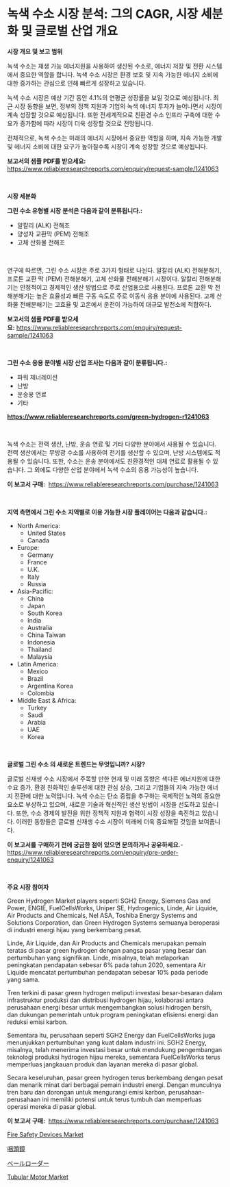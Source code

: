 <p><h1>녹색 수소 시장 분석: 그의 CAGR, 시장 세분화 및 글로벌 산업 개요</h1></p><p><strong>시장 개요 및 보고 범위</strong></p>
<p><p>녹색 수소는 재생 가능 에너지원을 사용하여 생산된 수소로, 에너지 저장 및 전환 시스템에서 중요한 역할을 합니다. 녹색 수소 시장은 환경 보호 및 지속 가능한 에너지 소비에 대한 증가하는 관심으로 인해 빠르게 성장하고 있습니다. </p><p>녹색 수소 시장은 예상 기간 동안 4.1%의 연평균 성장률을 보일 것으로 예상됩니다. 최근 시장 동향을 보면, 정부의 정책 지원과 기업의 녹색 에너지 투자가 늘어나면서 시장이 계속 성장할 것으로 예상됩니다. 또한 전세계적으로 친환경 수소 인프라 구축에 대한 수요가 증가함에 따라 시장이 더욱 성장할 것으로 전망됩니다.</p><p>전체적으로, 녹색 수소는 미래의 에너지 시장에서 중요한 역할을 하며, 지속 가능한 개발 및 에너지 소비에 대한 요구가 높아질수록 시장이 계속 성장할 것으로 예상됩니다.</p></p>
<p><strong>보고서의 샘플 PDF를 받으세요:</strong> <a href="https://www.reliableresearchreports.com/enquiry/request-sample/1241063">https://www.reliableresearchreports.com/enquiry/request-sample/1241063</a></p>
<p>&nbsp;</p>
<p><strong>시장 세분화</strong></p>
<p><strong>그린 수소 유형별 시장 분석은 다음과 같이 분류됩니다.:</strong></p>
<p><ul><li>알칼리 (ALK) 전해조</li><li>양성자 교환막 (PEM) 전해조</li><li>고체 산화물 전해조</li></ul></p>
<p>&nbsp;</p>
<p><p>연구에 따르면, 그린 수소 시장은 주로 3가지 형태로 나뉜다. 알칼리 (ALK) 전해분해기, 프로톤 교환 막 (PEM) 전해분해기, 고체 산화물 전해분해기 시장이다. 알칼리 전해분해기는 안정적이고 경제적인 생산 방법으로 주로 산업용으로 사용된다. 프로톤 교환 막 전해분해기는 높은 효율성과 빠른 구동 속도로 주로 이동식 응용 분야에 사용된다. 고체 산화물 전해분해기는 고효율 및 고온에서 운전이 가능하여 대규모 발전소에 적합하다.</p></p>
<p><strong>보고서의 샘플 PDF를 받으세요:</strong>&nbsp;<a href="https://www.reliableresearchreports.com/enquiry/request-sample/1241063">https://www.reliableresearchreports.com/enquiry/request-sample/1241063</a></p>
<p>&nbsp;</p>
<p><strong> 그린 수소 응용 분야별 시장 산업 조사는 다음과 같이 분류됩니다.:</strong></p>
<p><ul><li>파워 제너레이션</li><li>난방</li><li>운송용 연료</li><li>기타</li></ul></p>
<p><strong><a href="https://www.reliableresearchreports.com/green-hydrogen-r1241063">https://www.reliableresearchreports.com/green-hydrogen-r1241063</a></strong></p>
<p>&nbsp;</p>
<p><p>녹색 수소는 전력 생산, 난방, 운송 연료 및 기타 다양한 분야에서 사용될 수 있습니다. 전력 생산에서는 무방광 수소를 사용하여 전기를 생산할 수 있으며, 난방 시스템에도 적용될 수 있습니다. 또한, 수소는 운송 분야에서도 친환경적인 대체 연료로 활용될 수 있습니다. 그 외에도 다양한 산업 분야에서 녹색 수소의 응용 가능성이 높습니다.</p></p>
<p><strong>이 보고서 구매:</strong>&nbsp; <a href="https://www.reliableresearchreports.com/purchase/1241063">https://www.reliableresearchreports.com/purchase/1241063</a></p>
<p>&nbsp;</p>
<p><strong>지역 측면에서 그린 수소 지역별로 이용 가능한 시장 플레이어는 다음과 같습니다.:</strong></p>
<p><ul>
    <li>
        North America:
        <ul>
            <li>United States</li>
            <li>Canada</li>
        </ul>
    </li>
    <li>
        Europe:
        <ul>
            <li>Germany</li>
            <li>France</li>
            <li>U.K.</li>
            <li>Italy</li>
            <li>Russia</li>
        </ul>
    </li>
    <li>
        Asia-Pacific:
        <ul>
            <li>China</li>
            <li>Japan</li>
            <li>South Korea</li>
            <li>India</li>
            <li>Australia</li>
            <li>China Taiwan</li>
            <li>Indonesia</li>
            <li>Thailand</li>
            <li>Malaysia</li>
        </ul>
    </li>
    <li>
        Latin America:
        <ul>
            <li>Mexico</li>
            <li>Brazil</li>
            <li>Argentina Korea</li>
            <li>Colombia</li>
        </ul>
    </li>
    <li>
        Middle East & Africa:
        <ul>
            <li>Turkey</li>
            <li>Saudi</li>
            <li>Arabia</li>
            <li>UAE</li>
            <li>Korea</li>
        </ul>
    </li>
    </ul></p>
<p>&nbsp;</p>
<p><strong>글로벌 그린 수소 의 새로운 트렌드는 무엇입니까? 시장?</strong></p>
<p><p>글로벌 신재생 수소 시장에서 주목할 만한 현재 및 미래 동향은 색다른 에너지원에 대한 수요 증가, 환경 친화적인 솔루션에 대한 관심 상승, 그리고 기업들의 지속 가능한 에너지 전환에 대한 노력입니다. 녹색 수소는 탄소 중립을 추구하는 국제적인 노력의 중요한 요소로 부상하고 있으며, 새로운 기술과 혁신적인 생산 방법이 시장을 선도하고 있습니다. 또한, 수소 경제의 발전을 위한 정책적 지원과 협력이 시장 성장을 촉진하고 있습니다. 이러한 동향들은 글로벌 신재생 수소 시장이 미래에 더욱 중요해질 것임을 보여줍니다.</p></p>
<p><strong>이 보고서를 구매하기 전에 궁금한 점이 있으면 문의하거나 공유하세요.</strong>- <a href="https://www.reliableresearchreports.com/enquiry/pre-order-enquiry/1241063">https://www.reliableresearchreports.com/enquiry/pre-order-enquiry/1241063</a></p>
<p>&nbsp;</p>
<p><strong>주요 시장 참여자</strong></p>
<p><p>Green Hydrogen Market players seperti SGH2 Energy, Siemens Gas and Power, ENGIE, FuelCellsWorks, Uniper SE, Hydrogenics, Linde, Air Liquide, Air Products and Chemicals, Nel ASA, Toshiba Energy Systems and Solutions Corporation, dan Green Hydrogen Systems semuanya beroperasi di industri energi hijau yang berkembang pesat.</p><p>Linde, Air Liquide, dan Air Products and Chemicals merupakan pemain teratas di pasar green hydrogen dengan pangsa pasar yang besar dan pertumbuhan yang signifikan. Linde, misalnya, telah melaporkan peningkatan pendapatan sebesar 6% pada tahun 2020, sementara Air Liquide mencatat pertumbuhan pendapatan sebesar 10% pada periode yang sama.</p><p>Tren terkini di pasar green hydrogen meliputi investasi besar-besaran dalam infrastruktur produksi dan distribusi hydrogen hijau, kolaborasi antara perusahaan energi besar untuk mengembangkan solusi hidrogen bersih, dan dukungan pemerintah untuk program peningkatan efisiensi energi dan reduksi emisi karbon.</p><p>Sementara itu, perusahaan seperti SGH2 Energy dan FuelCellsWorks juga menunjukkan pertumbuhan yang kuat dalam industri ini. SGH2 Energy, misalnya, telah menerima investasi besar untuk mendukung pengembangan teknologi produksi hydrogen hijau mereka, sementara FuelCellsWorks terus memperluas jangkauan produk dan layanan mereka di pasar global.</p><p>Secara keseluruhan, pasar green hydrogen terus berkembang dengan pesat dan menarik minat dari berbagai pemain industri energi. Dengan munculnya tren baru dan dorongan untuk mengurangi emisi karbon, perusahaan-perusahaan ini memiliki potensi untuk terus tumbuh dan memperluas operasi mereka di pasar global.</p></p>
<p><strong>이 보고서 구매:</strong>&nbsp;&nbsp;<a href="https://www.reliableresearchreports.com/purchase/1241063">https://www.reliableresearchreports.com/purchase/1241063</a></p>
<p><p><a href="https://github.com/singletonthaxterkelliehr2df/Market-Research-Report-List-1/blob/main/fire-safety-devices-market.md">Fire Safety Devices Market</a></p><p><a href="https://medium.com/@jarredmertz53/%E6%AC%A1%E3%81%AE%E6%96%87%E7%AB%A0%E3%82%92%E6%97%A5%E6%9C%AC%E8%AA%9E%E3%81%AB%E7%BF%BB%E8%A8%B3%E3%81%97%E3%81%A6%E3%81%8F%E3%81%A0%E3%81%95%E3%81%84-%E5%92%BD%E9%A0%AD%E9%8F%A1%E5%B8%82%E5%A0%B4%E3%81%AF-2022%E5%B9%B4%E3%81%8B%E3%82%892031%E5%B9%B4%E3%81%BE%E3%81%A7%E3%81%AE%E5%B8%82%E5%A0%B4%E3%82%B7%E3%82%A7%E3%82%A2-%E3%82%B5%E3%82%A4%E3%82%BA-%E3%81%8A%E3%82%88%E3%81%B3%E4%BA%88%E6%B8%AC%E3%82%92%E9%87%8D%E7%82%B9%E3%81%AB%E3%81%97%E3%81%A6%E3%81%84%E3%81%BE%E3%81%99-5fb2b966ac42">咽頭鏡</a></p><p><a href="https://medium.com/@thomasbaker655/%E3%83%99%E3%83%BC%E3%83%AB%E3%83%AD%E3%83%BC%E3%83%80%E3%83%BC%E3%83%9E%E3%83%BC%E3%82%B1%E3%83%83%E3%83%88-2031%E5%B9%B4%E3%81%BE%E3%81%A7%E3%81%AE%E6%88%90%E5%8A%9F%E3%81%99%E3%82%8B%E3%83%93%E3%82%B8%E3%83%8D%E3%82%B9%E6%88%A6%E7%95%A5%E3%81%AE%E9%8D%B5-bdf2f9bfefcc">ベールローダー</a></p><p><a href="https://github.com/kufem1/Market-Research-Report-List-2/blob/main/tubular-motor-market.md">Tubular Motor Market</a></p></p>